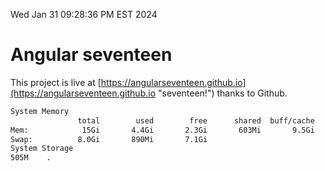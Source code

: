 Wed Jan 31 09:28:36 PM EST 2024

# Angular seventeen


This project is live at [https://angularseventeen.github.io](https://angularseventeen.github.io "seventeen!") thanks to Github.

```bash
System Memory
               total        used        free      shared  buff/cache   available
Mem:            15Gi       4.4Gi       2.3Gi       603Mi       9.5Gi        10Gi
Swap:          8.0Gi       890Mi       7.1Gi
System Storage
505M	.
```
```bash
